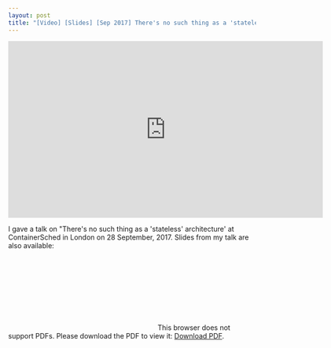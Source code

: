 ```yaml
---
layout: post
title: "[Video] [Slides] [Sep 2017] There's no such thing as a 'stateless' architecture - ContainerSched conference"
---
```


<iframe src="https://player.vimeo.com/video/235942976" width="640" height="360" frameborder="0" webkitallowfullscreen mozallowfullscreen allowfullscreen></iframe>

I gave a talk on "There's no such thing as a 'stateless' architecture' at ContainerSched in London on 28 September, 2017. Slides from my talk are also available:

<object data="http://www.oicheryl.com/resources/theres-no-such-thing-as-a-stateless-architecture.pdf" type="application/pdf" width="700px" height="700px">
    <embed src="http://www.oicheryl.com/resources/theres-no-such-thing-as-a-stateless-architecture.pdf">
        This browser does not support PDFs. Please download the PDF to view it: <a href="http://www.oicheryl.com/resources/theres-no-such-thing-as-a-stateless-architecture">Download PDF</a>.
    </embed>
</object>
